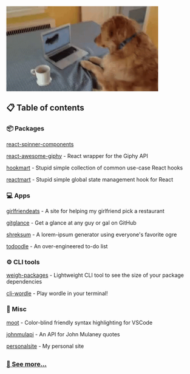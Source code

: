 
<!-- <img align="top" alt="wave design" src="./images/wave_bottom.svg" /> -->
<!-- <img align="right" height="270px" alt="dog hitting his computer" src="./images/dog.gif" /> -->

<!-- ## Hello! I'm Given ✌️

I'm a software developer and dog enthusiast.

I work with React, Vue, and Python, as well as whatever I'm learning at the moment.

When I'm not building stuff for the web, I'm playing jazz piano, re-reading Carl Sagan, or enthusing over the aforementioned dogs.

Check out my [personal site](https://given.codes) while you're here! -->

 <!--  <img align="left" alt="page view count" src="https://gpvc.arturio.dev/tinkoh" /> -->
 <!--  <span align="center">&nbsp;🚀&nbsp;&nbsp;</span> -->
 <!--  <img alt="love open source" src="https://badges.frapsoft.com/os/v3/open-source.png?v=103" />   -->
 <!--  <img alt="ask me anything" src="https://img.shields.io/badge/Ask%20me-anything-1abc9c.svg" /> -->
<!-- <img align="bottom" alt="wave design" src="./images/wave_top.svg" /> -->

<img align="center" alt="dog hitting his computer" src="./images/dog.gif" />

## 📋 Table of contents 

### 📦 Packages

[react-spinner-components](https://github.com/givensuman/react-spinner-components)

[react-awesome-giphy](https://github.com/givensuman/react-awesome-giphy) - React wrapper for the Giphy API

[hookmart](https://github.com/givensuman/hookmart) - Stupid simple collection of common use-case React hooks

[reactmart](https://github.com/givensuman/reactmart) - Stupid simple global state management hook for React

### 💻 Apps

[girlfriendeats](https://github.com/givensuman/girlfriendeats) - A site for helping my girlfriend pick a restaurant

[gitglance](https://github.com/givensuman/gitglance) - Get a glance at any guy or gal on GitHub

[shreksum](https://github.com/givensuman/shreksum) - A lorem-ipsum generator using everyone's favorite ogre

[todoodle](https://github.com/givensuman/todoodle) - An over-engineered to-do list

### ⚙️ CLI tools

[weigh-packages](https://github.com/givensuman/weigh-packages) - Lightweight CLI tool to see the size of your package dependencies

[cli-wordle](https://github.com/givensuman/cli-wordle) - Play wordle in your terminal!

### 🌭 Misc

[moot](https://github.com/givensuman/moot) - Color-blind friendly syntax highlighting for VSCode

[johnmulapi](https://github.com/givensuman/johnmulapi) - An API for John Mulaney quotes

[personalsite](https://github.com/givensuman/personalsite) - My personal site

##

### [🦖 See more...](https://github.com/givensuman?tab=repositories)
